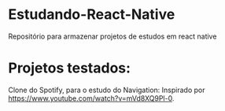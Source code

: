 # Estudando-React-Native
Repositório para armazenar projetos de estudos em react native

# Projetos testados:

Clone do Spotify, para o estudo do Navigation:
Inspirado por https://www.youtube.com/watch?v=mVd8XQ9Pl-0.
